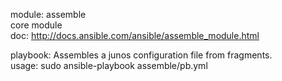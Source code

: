 module: assemble  
core module  
doc: http://docs.ansible.com/ansible/assemble_module.html  

playbook: Assembles a junos configuration file from fragments.  
usage: sudo ansible-playbook assemble/pb.yml   
